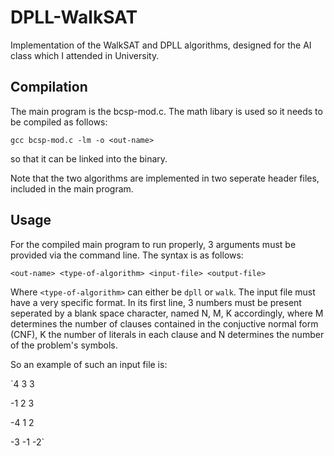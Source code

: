 # DPLL-WalkSAT
Implementation of the WalkSAT and DPLL algorithms, designed for the AI class which I attended in University.

## Compilation
The main program is the bcsp-mod.c. The math libary is used so it needs to be compiled as follows:

`gcc bcsp-mod.c -lm -o <out-name>`

so that it can be linked into the binary.

Note that the two algorithms are implemented in two seperate header files, included in the main program.

## Usage
For the compiled main program to run properly, 3 arguments must be provided via the command line. The syntax is as follows:

`<out-name> <type-of-algorithm> <input-file> <output-file>`

Where `<type-of-algorithm>` can either be `dpll` or `walk`. The input file must have a very specific format. In its first line, 3 numbers must be present seperated by a blank space character, named N, M, K accordingly, where M determines the number of clauses contained in the conjuctive normal form (CNF), K the number of literals in each clause and N determines the number of the problem's symbols. 

So an example of such an input file is:

`4 3 3

-1 2 3

-4 1 2

-3 -1 -2`

